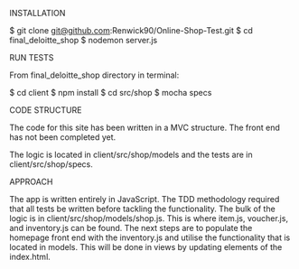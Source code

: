 INSTALLATION 

$ git clone git@github.com:Renwick90/Online-Shop-Test.git
$ cd final_deloitte_shop 
$ nodemon server.js 

RUN TESTS

From final_deloitte_shop directory in terminal:

$ cd client
$ npm install
$ cd src/shop
$ mocha specs

CODE STRUCTURE 

The code for this site has been written in a MVC structure. The front end has not been completed yet. 

The logic is located in client/src/shop/models and the tests are in client/src/shop/specs. 

APPROACH 

The app is written entirely in JavaScript. The TDD methodology required that all tests be written before tackling the functionality. The bulk of the logic is in client/src/shop/models/shop.js. This is where item.js, voucher.js, and inventory.js can be found. The next steps are to populate the homepage front end with the inventory.js and utilise the functionality that is located in models. This will be done in views by updating elements of the index.html.
